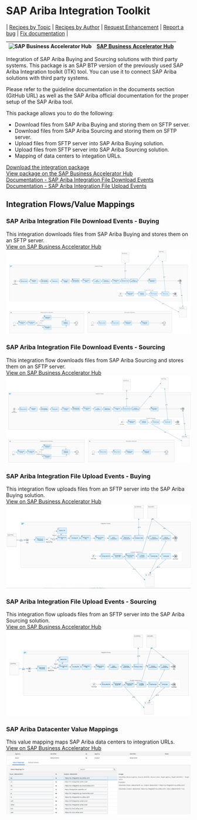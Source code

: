 # SAP Ariba Integration Toolkit

\| [Recipes by Topic](../../readme.md ) \| [Recipes by Author](../../author.md ) \| [Request Enhancement](https://github.com/SAP-samples/cloud-integration-flow/issues/new?assignees=&labels=Recipe%20Fix,enhancement&template=recipe-request.md&title=Improve%20SAP%20Ariba%20Integration%20Toolkit%20 ) \| [Report a bug](https://github.com/SAP-samples/cloud-integration-flow/issues/new?assignees=&labels=Recipe%20Fix,bug&template=bug_report.md&title=Issue%20with%20SAP%20Ariba%20Integration%20Toolkit%20 ) \| [Fix documentation](https://github.com/SAP-samples/cloud-integration-flow/issues/new?assignees=&labels=Recipe%20Fix,documentation&template=bug_report.md&title=Docu%20fix%20SAP%20Ariba%20Integration%20Toolkit%20 ) \|

![SAP Business Accelerator Hub](https://github.com/SAPAPIBusinessHub.png?size=50 ) | [SAP Business Accelerator Hub](https://api.sap.com/allcommunity) |
----|----|


Integration of SAP Ariba Buying and Sourcing solutions with third party systems. This package is an SAP BTP version of the previously used SAP Ariba Integration toolkit (ITK) tool. You can use it to connect SAP Ariba solutions with third party systems.

Please refer to the guideline documentation in the documents section (GitHub URL) as well as the SAP Ariba official documentation for the proper setup of the SAP Ariba tool.

This package allows you to do the following:

* Download files from SAP Ariba Buying and storing them on SFTP server.
* Download files from SAP Ariba Sourcing and storing them on SFTP server.
* Upload files from SFTP server into SAP Ariba Buying solution.
* Upload files from SFTP server into SAP Ariba Sourcing solution.
* Mapping of data centers to integation URLs.

[Download the integration package](SAPAribaIntegrationToolkit.zip)\
[View package on the SAP Business Accelerator Hub](https://api.sap.com/package/SAPAribaIntegrationToolkit/overview)\
[Documentation - SAP Ariba Integration File Download Events](SAPAribaIntegrationFileDownloadEvents.md)\
[Documentation - SAP Ariba Integration File Upload Events](SAPAribaIntegrationFileUploadEvents.md)

## Integration Flows/Value Mappings

### SAP Ariba Integration File Download Events - Buying
This integration downloads files from SAP Ariba Buying and stores them on an SFTP server.\
[View on SAP Business Accelerator Hub](https://api.sap.com/integrationflow/SAP_Ariba_Integration_File_Download_Events_-_Buying)
![SAP Ariba Integration File Download Events - Buying](sap-ariba-integration-file-download-events-buying.png)

### SAP Ariba Integration File Download Events - Sourcing
This integration flow downloads files from SAP Ariba Sourcing and stores them on an SFTP server.\
[View on SAP Business Accelerator Hub](https://api.sap.com/integrationflow/SAP_Ariba_Integration_File_Download_Events_-_Sourcing)
![SAP Ariba Integration File Download Events - Sourcing](sap-ariba-integration-file-download-events-sourcing.png)

### SAP Ariba Integration File Upload Events - Buying
This integration flow uploads files from an SFTP server into the SAP Ariba Buying solution.\
[View on SAP Business Accelerator Hub](https://api.sap.com/integrationflow/Ariba_Integration_File_Upload_Events_-_Buying)
![SAP Ariba Integration File Upload Events - Buying](sap-ariba-integration-file-upload-events-buying.png)

### SAP Ariba Integration File Upload Events - Sourcing
This integration flow uploads files from an SFTP server into the SAP Ariba Sourcing solution.\
[View on SAP Business Accelerator Hub](https://api.sap.com/integrationflow/SAP_Ariba_Integration_File_Upload_Events_-_Sourcing)
![SAP Ariba Integration File Upload Events - Sourcing](sap-ariba-integration-file-upload-events-sourcing.png)

### SAP Ariba Datacenter Value Mappings
This value mapping maps SAP Ariba data centers to integration URLs.\
[View on SAP Business Accelerator Hub](https://api.sap.com/valuemapping/Datacenter)
![SAP Ariba Datacenter Value Mappings](sap-ariba-datacenter-value-mappings.png)

